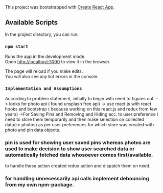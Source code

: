This project was bootstrapped with [Create React App](https://github.com/facebook/create-react-app).

## Available Scripts

In the project directory, you can run:

### `npm start`

Runs the app in the development mode.<br />
Open [http://localhost:3000](http://localhost:3000) to view it in the browser.

The page will reload if you make edits.<br />
You will also see any lint errors in the console.

### `Implementation and Assumptions`

According to problem statement, initially to begin with need to figures out.
-> looks for photo api ( found unsplash free api)
-> use react.js with react hooks and bootstrap ( because working on this react.js and redux from few years)
->For Saving Pins and Removing and Hiding acc. to user preference i need to store them temporarily and then make selection on collected data(i.e photos) as per user preferences for which store was created with photo and pin data objects. 
### pin is used for showing user saved pins whereas photos are used to make decision to show user searched data or automatically fetched data whosoever comes first/available.
to handle these action created redux action and dispatch them on need.

### for handling unnecessarily api calls implement debouncing from my own npm-package.







